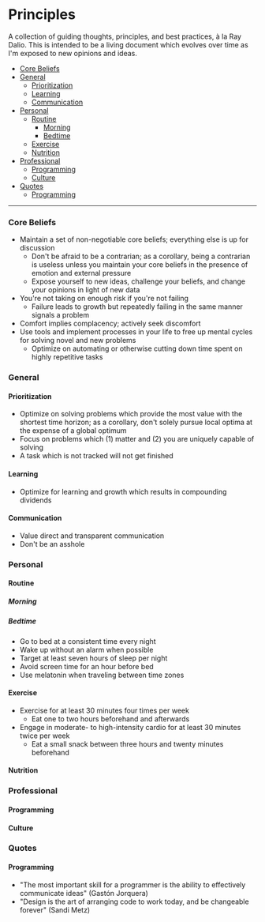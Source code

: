 # Principles

A collection of guiding thoughts, principles, and best practices, à la Ray Dalio. This is intended to be a living document which evolves over time as I'm exposed to new opinions and ideas.

- [Core Beliefs](#core-beliefs)
- [General](#general)
  - [Prioritization](#prioritization)
  - [Learning](#learning)
  - [Communication](#communication)
- [Personal](#personal)
  - [Routine](#routine)
    - [Morning](#morning)
    - [Bedtime](#bedtime)
  - [Exercise](#exercise)
  - [Nutrition](#nutrition)
- [Professional](#professional)
  - [Programming](#programming)
  - [Culture](#culture)
- [Quotes](#quotes)
  - [Programming](#programming-1)

---

### Core Beliefs

- Maintain a set of non-negotiable core beliefs; everything else is up for discussion
  - Don't be afraid to be a contrarian; as a corollary, being a contrarian is useless unless you maintain your core beliefs in the presence of emotion and external pressure
  - Expose yourself to new ideas, challenge your beliefs, and change your opinions in light of new data
- You're not taking on enough risk if you're not failing
  - Failure leads to growth but repeatedly failing in the same manner signals a problem
- Comfort implies complacency; actively seek discomfort
- Use tools and implement processes in your life to free up mental cycles for solving novel and new problems
  - Optimize on automating or otherwise cutting down time spent on highly repetitive tasks

### General

#### Prioritization

- Optimize on solving problems which provide the most value with the shortest time horizon; as a corollary, don't solely pursue local optima at the expense of a global optimum
- Focus on problems which (1) matter and (2) you are uniquely capable of solving
- A task which is not tracked will not get finished

#### Learning

- Optimize for learning and growth which results in compounding dividends

#### Communication

- Value direct and transparent communication
- Don't be an asshole

### Personal

#### Routine

##### Morning

##### Bedtime

- Go to bed at a consistent time every night
- Wake up without an alarm when possible
- Target at least seven hours of sleep per night
- Avoid screen time for an hour before bed
- Use melatonin when traveling between time zones

#### Exercise

- Exercise for at least 30 minutes four times per week
  - Eat one to two hours beforehand and afterwards
- Engage in moderate- to high-intensity cardio for at least 30 minutes twice per week
  - Eat a small snack between three hours and twenty minutes beforehand

#### Nutrition

### Professional

#### Programming

#### Culture

### Quotes

#### Programming

- "The most important skill for a programmer is the ability to effectively communicate ideas" (Gastón Jorquera)
- "Design is the art of arranging code to work today, and be changeable forever" (Sandi Metz)
